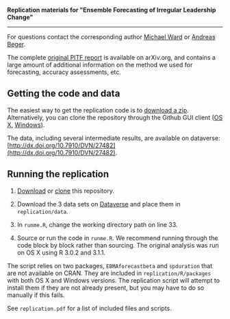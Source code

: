 **Replication materials for "Ensemble Forecasting of Irregular Leadership Change"**
***

For questions contact the corresponding author [Michael Ward](mailto:michael.d.ward@duke.edu) or [Andreas Beger](andreas.beger@duke.edu).

The complete [original PITF report](http://arxiv.org/abs/1409.7105) is available on arXiv.org, and contains a large amount of additional information on the method we used for forecasting, accuracy assessments, etc.

<!---
Citation:

Beger, Andreas, Cassy L. Dorff, and Michael D. Ward, 2014, "Ensemble Forecasting of Irregular Regime Change," Research & Politics.

    @article{beger2014ensemble,
      title={Ensemble Forecasting of Irregular Leadership Changes},
      author={Beger, Andreas, Dorff, Cassy L., Ward, Michael D.},
      journal={Research \& Politics},
      year={2014},
      volume={},
      issue={},
      pages={}
    }    
   -->

Getting the code and data
-----

The easiest way to get the replication code is to [download a zip](https://github.com/andybega/rap-ensemble-forecasting/archive/master.zip). Alternatively, you can clone the repository through the Github GUI client ([OS X](https://mac.github.com/), [Windows](https://windows.github.com/)).

The data, including several intermediate results, are available on dataverse: [http://dx.doi.org/10.7910/DVN/27482](http://dx.doi.org/10.7910/DVN/27482).


Running the replication
-----

1. [Download](https://github.com/andybega/rap-ensemble-forecasting/archive/master.zip) or [clone](github-mac://openRepo/https://github.com/andybega/rap-ensemble-forecasting) this repository. 

2. Download the 3 data sets on [Dataverse](http://dx.doi.org/10.7910/DVN/27482) and place them in `replication/data`.

3. In `runme.R`, change the working directory path on line 33.

4. Source or run the code in `runme.R`. We recommend running through the code block by block rather than sourcing. The original analysis was run on OS X using R 3.0.2 and 3.1.1.

The script relies on two packages, `EBMAforecastbeta` and `spduration` that are not available on CRAN. They are included in `replication/R/packages` with both OS X and Windows versions. The replication script will attempt to install them if they are not already present, but you may have to do so manually if this fails.

See `replication.pdf` for a list of included files and scripts.